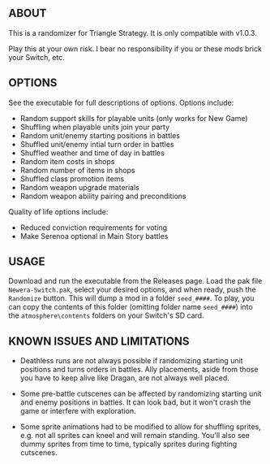 ## ABOUT

This is a randomizer for Triangle Strategy. It is only compatible with
v1.0.3.

Play this at your own risk. I bear no responsibility if you or these
mods brick your Switch, etc.


## OPTIONS

See the executable for full descriptions of options. Options include:

* Random support skills for playable units (only works for New Game)
* Shuffling when playable units join your party
* Random unit/enemy starting positions in battles
* Shuffled unit/enemy intial turn order in battles
* Shuffled weather and time of day in battles
* Random item costs in shops
* Random number of items in shops
* Shuffled class promotion items
* Random weapon upgrade materials
* Random weapon ability pairing and preconditions

Quality of life options include:

* Reduced conviction requirements for voting
* Make Serenoa optional in Main Story battles


## USAGE

Download and run the executable from the Releases page. Load the pak
file `Newera-Switch.pak`, select your desired options, and when ready,
push the `Randomize` button. This will dump a mod in a folder
`seed_####`. To play, you can copy the contents of this folder
(omitting folder name `seed_####`) into the `atmosphere\contents`
folders on your Switch's SD card.


## KNOWN ISSUES AND LIMITATIONS

* Deathless runs are not always possible if randomizing starting unit
  positions and turns orders in battles. Ally placements, aside from
  those you have to keep alive like Dragan, are not always well
  placed.

* Some pre-battle cutscenes can be affected by randomizing starting
  unit and enemy positions in battles. It can look bad, but it won't
  crash the game or interfere with exploration.

* Some sprite animations had to be modified to allow for shuffling
  sprites, e.g. not all sprites can kneel and will remain
  standing. You'll also see dummy sprites from time to time, typically
  sprites during fighting cutscenes.